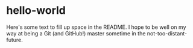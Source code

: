 hello-world
===============
Here's some text to fill up space in the README. I hope to be well on my way at being a Git (and GitHub!) master sometime in the not-too-distant-future.
